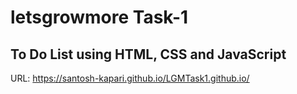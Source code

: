 # letsgrowmore Task-1

## To Do List using HTML, CSS and JavaScript

URL: https://santosh-kapari.github.io/LGMTask1.github.io/
